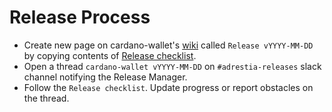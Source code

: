 # Release Process

 - Create new page on cardano-wallet's [wiki](https://github.com/cardano-foundation/cardano-wallet/wiki/_new) called `Release vYYYY-MM-DD` by copying contents of [Release checklist](release-checklist.md).
 - Open a thread `cardano-wallet vYYYY-MM-DD` on `#adrestia-releases` slack channel notifying the Release Manager.
 - Follow the `Release checklist`. Update progress or report obstacles on the thread.
